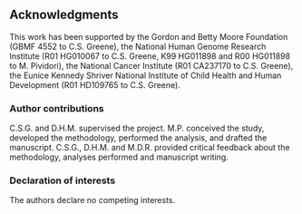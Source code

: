 ## Acknowledgments

This work has been supported by
the Gordon and Betty Moore Foundation (GBMF 4552 to C.S. Greene),
the National Human Genome Research Institute (R01 HG010067 to C.S. Greene, K99 HG011898 and R00 HG011898 to M. Pividori),
the National Cancer Institute (R01 CA237170 to C.S. Greene),
the Eunice Kennedy Shriver National Institute of Child Health and Human Development (R01 HD109765 to C.S. Greene).

### Author contributions

C.S.G. and D.H.M. supervised the project.
M.P. conceived the study, developed the methodology, performed the analysis, and drafted the manuscript.
C.S.G., D.H.M. and M.D.R. provided critical feedback about the methodology, analyses performed and manuscript writing.

### Declaration of interests

The authors declare no competing interests.
